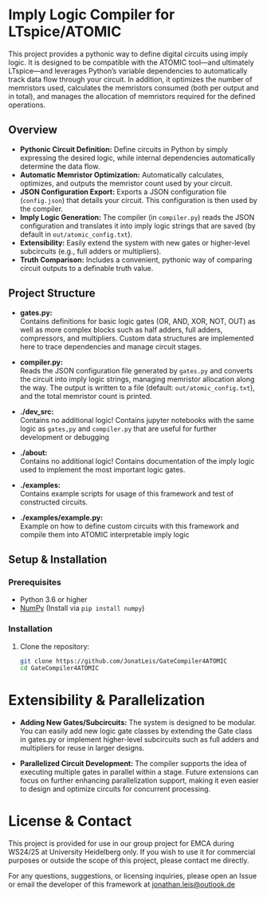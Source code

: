 # Imply Logic Compiler for LTspice/ATOMIC

This project provides a pythonic way to define digital circuits using imply logic. It is designed to be compatible with the ATOMIC tool—and ultimately LTspice—and leverages Python’s variable dependencies to automatically track data flow through your circuit. In addition, it optimizes the number of memristors used, calculates the memristors consumed (both per output and in total), and manages the allocation of memristors required for the defined operations.

## Overview

- **Pythonic Circuit Definition:** Define circuits in Python by simply expressing the desired logic, while internal dependencies automatically determine the data flow.
- **Automatic Memristor Optimization:** Automatically calculates, optimizes, and outputs the memristor count used by your circuit.
- **JSON Configuration Export:** Exports a JSON configuration file (`config.json`) that details your circuit. This configuration is then used by the compiler.
- **Imply Logic Generation:** The compiler (in `compiler.py`) reads the JSON configuration and translates it into imply logic strings that are saved (by default in `out/atomic_config.txt`).
- **Extensibility:** Easily extend the system with new gates or higher-level subcircuits (e.g., full adders or multipliers).
- **Truth Comparison:** Includes a convenient, pythonic way of comparing circuit outputs to a definable truth value.

## Project Structure

- **gates.py:**  
  Contains definitions for basic logic gates (OR, AND, XOR, NOT, OUT) as well as more complex blocks such as half adders, full adders, compressors, and multipliers. Custom data structures are implemented here to trace dependencies and manage circuit stages.

- **compiler.py:**  
  Reads the JSON configuration file generated by `gates.py` and converts the circuit into imply logic strings, managing memristor allocation along the way. The output is written to a file (default: `out/atomic_config.txt`), and the total memristor count is printed.

- **./dev_src:**  
  Contains no additional logic! Contains jupyter notebooks with the same logic as `gates,py` and `compiler.py` that are useful for further development or debugging

- **./about:**  
  Contains no additional logic! Contains documentation of the imply logic used to implement the most important logic gates.

- **./examples:**  
  Contains example scripts for usage of this framework and test of constructed circuits.

- **./examples/example.py:**  
  Example on how to define custom circuits with this framework and compile them into ATOMIC interpretable imply logic

## Setup & Installation

### Prerequisites

- Python 3.6 or higher
- [NumPy](https://numpy.org/) (Install via `pip install numpy`)

### Installation

1. Clone the repository:
   ```bash
   git clone https://github.com/JonatLeis/GateCompiler4ATOMIC
   cd GateCompiler4ATOMIC

# Extensibility & Parallelization

- **Adding New Gates/Subcircuits:**
    The system is designed to be modular. You can easily add new logic gate classes by extending the Gate class in gates.py or implement higher-level subcircuits such as full adders and multipliers for reuse in larger designs.

- **Parallelized Circuit Development:**
    The compiler supports the idea of executing multiple gates in parallel within a stage. Future extensions can focus on further enhancing parallelization support, making it even easier to design and optimize circuits for concurrent processing.

# License & Contact
This project is provided for use in our group project for EMCA during WS24/25 at University Heidelberg only. If you wish to use it for commercial purposes or outside the scope of this project, please contact me directly.

For any questions, suggestions, or licensing inquiries, please open an Issue or email the developer of this framework at jonathan.leis@outlook.de